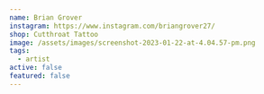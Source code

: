 ```yaml
---
name: Brian Grover
instagram: https://www.instagram.com/briangrover27/
shop: Cutthroat Tattoo
image: /assets/images/screenshot-2023-01-22-at-4.04.57-pm.png
tags:
  - artist
active: false
featured: false
---
```

